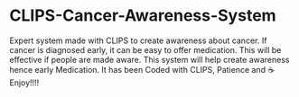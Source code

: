 # CLIPS-Cancer-Awareness-System
Expert system made with CLIPS to create awareness about cancer.
If cancer is diagnosed early, it can be easy to offer medication. This will be effective if people are made aware. This system will help create awareness hence early Medication.
It has been Coded with CLIPS, Patience and ☕️
Enjoy!!!!
